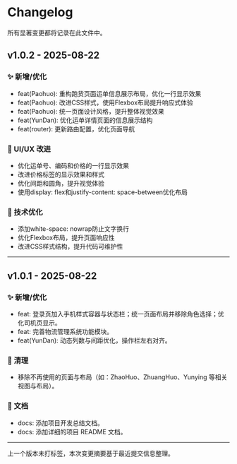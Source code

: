 # Changelog

所有显著变更都将记录在此文件中。

## v1.0.2 - 2025-08-22

### ✨ 新增/优化
- feat(Paohuo): 重构跑货页面运单信息展示布局，优化一行显示效果
- feat(Paohuo): 改进CSS样式，使用Flexbox布局提升响应式体验
- feat(Paohuo): 统一页面设计风格，提升整体视觉效果
- feat(YunDan): 优化运单详情页面的信息展示结构
- feat(router): 更新路由配置，优化页面导航

### 🎨 UI/UX 改进
- 优化运单号、编码和价格的一行显示效果
- 改进价格标签的显示效果和样式
- 优化间距和圆角，提升视觉体验
- 使用display: flex和justify-content: space-between优化布局

### 🔧 技术优化
- 添加white-space: nowrap防止文字换行
- 优化Flexbox布局，提升页面响应性
- 改进CSS样式结构，提升代码可维护性

---

## v1.0.1 - 2025-08-22

### ✨ 新增/优化
- feat: 登录页加入手机样式容器与状态栏；统一页面布局并移除角色选择；优化司机页显示。
- feat: 完善物流管理系统功能模块。
- feat(YunDan): 动态列数与间距优化，操作栏左右对齐。

### 🧹 清理
- 移除不再使用的页面与布局（如：ZhaoHuo、ZhuangHuo、Yunying 等相关视图与布局）。

### 📝 文档
- docs: 添加项目开发总结文档。
- docs: 添加详细的项目 README 文档。

---
上一个版本未打标签，本次变更摘要基于最近提交信息整理。


